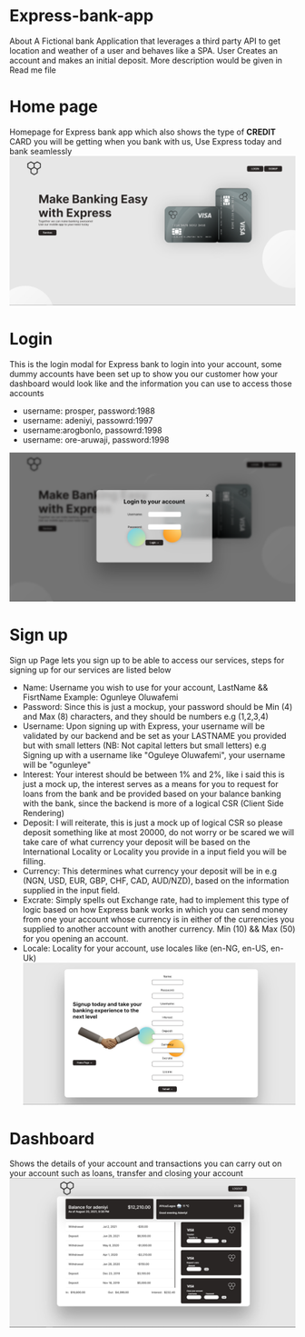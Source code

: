 # Express-bank-app

About A Fictional bank Application that leverages a third party API to get location and weather of a user and behaves like a SPA. User Creates an account and makes an initial deposit. More description would be given in Read me file

<!-- ![Design preview for Express bank](src\assets\Express1.png) -->

# Home page

Homepage for Express bank app which also shows the type of **CREDIT** CARD you will be getting when you bank with us, Use Express today and bank seamlessly
<img src="src\assets\Express1.png" alt="project screenshot">

# Login

This is the login modal for Express bank to login into your account, some dummy accounts have been set up to show you our customer how your dashboard would look like and the information you can use to access those accounts

- username: prosper, password:1988
- username: adeniyi, passowrd:1997
- username:arogbonlo, passowrd:1998
- username: ore-aruwaji, password:1998

<img src="src\assets\Express2.png" alt="project screenshot">

# Sign up

Sign up Page lets you sign up to be able to access our services, steps for signing up for our services are listed below

- Name: Username you wish to use for your account, LastName && FisrtName
  Example: Ogunleye Oluwafemi
- Password: Since this is just a mockup, your password should be Min (4) and Max (8) characters, and they should be numbers e.g (1,2,3,4)
- Username: Upon signing up with Express, your username will be validated by our backend and be set as your LASTNAME you provided but with small letters (NB: Not capital letters but small letters) e.g Signing up with a username like "Oguleye Oluwafemi", your username will be "ogunleye"
- Interest: Your interest should be between 1% and 2%, like i said this is just a mock up, the interest serves as a means for you to request for loans from the bank and be provided based on your balance banking with the bank, since the backend is more of a logical CSR (Client Side Rendering)
- Deposit: I will reiterate, this is just a mock up of logical CSR so please deposit something like at most 20000, do not worry or be scared we will take care of what currency your deposit will be based on the International Locality or Locality you provide in a input field you will be filling.
- Currency: This determines what currency your deposit will be in e.g (NGN, USD, EUR, GBP, CHF, CAD, AUD/NZD), based on the information supplied in the input field.
- Excrate: Simply spells out Exchange rate, had to implement this type of logic based on how Express bank works in which you can send money from one your account whose currency is in either of the currencies you supplied to another account with another currency. Min (10) && Max (50) for you opening an account.
- Locale: Locality for your account, use locales like (en-NG, en-US, en-Uk)
  <img src="src\assets\Express3.png" alt="project screenshot">

# Dashboard

Shows the details of your account and transactions you can carry out on your account such as loans, transfer and closing your account
<img src="src\assets\Express4.png" alt="project screenshot">
